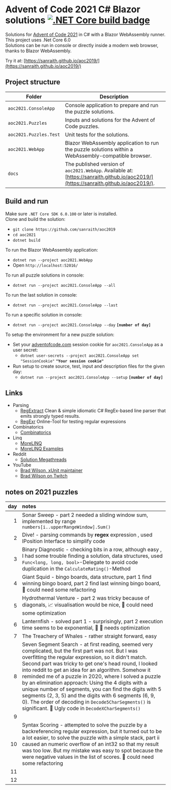 ﻿# Advent of Code 2021 C# Blazor solutions [![.NET Core build badge](https://github.com/sanraith/aoc2021/workflows/.NET%20Core/badge.svg)](https://github.com/sanraith/aoc2021/actions)

Solutions for [Advent of Code 2021](https://adventofcode.com/2021) in C# with a Blazor WebAssembly runner. This project uses .Net Core 6.0  
Solutions can be run in console or directly inside a modern web browser, thanks to Blazor WebAssembly.

Try it at: [https://sanraith.github.io/aoc2019/](https://sanraith.github.io/aoc2019/)

## Project structure

| Folder                 | Description
| ---                    | ---
| `aoc2021.ConsoleApp`   | Console application to prepare and run the puzzle solutions.
| `aoc2021.Puzzles`      | Inputs and solutions for the Advent of Code puzzles.
| `aoc2021.Puzzles.Test` | Unit tests for the solutions.
| `aoc2021.WebApp`       | Blazor WebAssembly application to run the puzzle solutions within a WebAssembly-compatible browser.
| `docs`                 | The published version of `aoc2021.WebApp`. Available at: [https://sanraith.github.io/aoc2019/](https://sanraith.github.io/aoc2019/).

## Build and run

Make sure `.NET Core SDK 6.0.100` or later is installed.  
Clone and build the solution:

- `git clone https://github.com/sanraith/aoc2019`
- `cd aoc2021`
- `dotnet build`

To run the Blazor WebAssembly application:

- `dotnet run --project aoc2021.WebApp`
- Open `http://localhost:52016/`

To run all puzzle solutions in console:

- `dotnet run --project aoc2021.ConsoleApp --all`

To run the last solution in console:

- `dotnet run --project aoc2021.ConsoleApp --last`

To run a specific solution in console:

- `dotnet run --project aoc2021.ConsoleApp --day` **`[number of day]`**

To setup the environment for a new puzzle solution:

- Set your [adventofcode.com](https://adventofcode.com) session cookie for `aoc2021.ConsoleApp` as a user secret:
  - `dotnet user-secrets --project aoc2021.ConsoleApp set "SessionCookie"` **`"Your session cookie"`**
- Run setup to create source, test, input and description files for the given day:
  - `dotnet run --project aoc2021.ConsoleApp --setup` **`[number of day]`**

## Links

- Parsing 
  - [RegExtract](https://github.com/sblom/RegExtract) Clean & simple idiomatic C# RegEx-based line parser that emits strongly typed results.
  - [RegExr](https://regexr.com/) Online-Tool for testing regular expressions
- Combinatorics
  - [Combinatorics](https://github.com/eoincampbell/combinatorics)
- Linq
  - [MoreLINQ](https://morelinq.github.io/)
  - [MoreLINQ Examples](https://github.com/morelinq/examples)
- Reddit
  - [Solution Megathreads](https://www.reddit.com/r/adventofcode/wiki/solution_megathreads)
- YouTube
  - [Brad Wilson, xUnit maintainer](https://www.youtube.com/user/dotnetguy64)
  - [Brad Wilson on Twitch](https://www.twitch.tv/BradWilson72)

## notes on 2021 puzzles

| day | notes |
|----:|:------|
| 1   | Sonar Sweep - part 2 needed a sliding window sum, implemented by range ```numbers[i..upperRangeWindow].Sum()``` |
| 2   | Dive! - parsing commands by **regex** expression , used IPosition Interface to simplify code |
| 3   | Binary Diagnostic - checking bits in a row, although easy , I had some trouble finding a solution, data structures, used `Func<long, long, bool>`-Delegate to avoid code duplication in the `CalculateRating()`-Method |
| 4   | Giant Squid - bingo boards, data structure, part 1 find winning bingo board, part 2 find last winning bingo board, 🔨 could need some refactoring |
| 5   | Hydrothermal Venture - part 2 was tricky because of diagonals, 📈 visualisation would be nice, 🐎 could need some optimization |
| 6   | Lanternfish - solved part 1 - surprisingly, part 2 execution time seems to be exponential, 🐎 💩 needs optimization |
| 7   | The Treachery of Whales - rather straight forward, easy |
| 8   | Seven Segment Search - at first reading, seemed very complicated, but the first part was not. But I was overfitting the regular expression, so it didn't match. Second part was tricky to get one's head round, I looked into reddit to get an idea for an algorithm. Somehow it reminded me of a puzzle in 2020, where I solved a puzzle by an elimination approach: Using the 4 digits with a unique number of segments, you can find the digits with 5 segments (2, 3, 5) and the digits with 6 segments (6, 9, 0). The order of decoding in `Decode5CharSegments()` is significant. 💩 Ugly code in `DecodeXCharSegments()` |
| 9   | |
| 10  | Syntax Scoring - attempted to solve the puzzle by a backreferencing regular expression, but it turned out to be a lot easier, to solve the puzzle with a simple stack, part ii caused an numeric overflow of an int32 so that my result was too low. But my mistake was easy to spot because the were negative values in the list of scores. 🔨 could need some refactoring |
| 11  | |
| 12  | |

